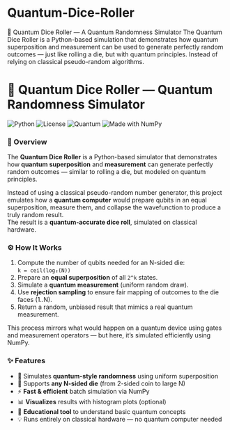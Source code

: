 # Quantum-Dice-Roller
🎲 Quantum Dice Roller — A Quantum Randomness Simulator  The Quantum Dice Roller is a Python-based simulation that demonstrates how quantum superposition and measurement can be used to generate perfectly random outcomes — just like rolling a die, but with quantum principles.  Instead of relying on classical pseudo-random algorithms.
# 🎲 Quantum Dice Roller — Quantum Randomness Simulator

![Python](https://img.shields.io/badge/Python-3.8%2B-blue)
![License](https://img.shields.io/badge/License-MIT-green)
![Quantum](https://img.shields.io/badge/Quantum-Simulation-purple)
![Made with NumPy](https://img.shields.io/badge/Made%20with-NumPy-orange)
### 🧠 Overview

The **Quantum Dice Roller** is a Python-based simulator that demonstrates how **quantum superposition** and **measurement** can generate perfectly random outcomes — similar to rolling a die, but modeled on quantum principles.

Instead of using a classical pseudo-random number generator, this project emulates how a **quantum computer** would prepare qubits in an equal superposition, measure them, and collapse the wavefunction to produce a truly random result.  
The result is a **quantum-accurate dice roll**, simulated on classical hardware.

### ⚙️ How It Works

1. Compute the number of qubits needed for an N-sided die:  
   `k = ceil(log₂(N))`
2. Prepare an **equal superposition** of all `2^k` states.  
3. Simulate a **quantum measurement** (uniform random draw).  
4. Use **rejection sampling** to ensure fair mapping of outcomes to the die faces (1..N).  
5. Return a random, unbiased result that mimics a real quantum measurement.

This process mirrors what would happen on a quantum device using gates and measurement operators — but here, it’s simulated efficiently using NumPy.
### ✨ Features

- 🎯 Simulates **quantum-style randomness** using uniform superposition  
- 🧩 Supports **any N-sided die** (from 2-sided coin to large N)  
- ⚡ **Fast & efficient** batch simulation via NumPy  
- 📊 **Visualizes** results with histogram plots (optional)  
- 🧮 **Educational tool** to understand basic quantum concepts  
- 💡 Runs entirely on classical hardware — no quantum computer needed 
